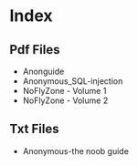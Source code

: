 # Index 
## Pdf Files
- Anonguide
- Anonymous_SQL-injection 
- NoFlyZone - Volume 1
- NoFlyZone - Volume 2

## Txt Files
- Anonymous-the noob guide
